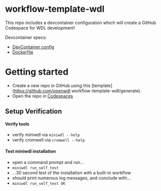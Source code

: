 # workflow-template-wdl

This repo includes a devcontainer configuration which will create a GitHub Codespace for WDL  development!

Devcontainer specs:
- [DevContainer config](.devcontainer/devcontainer.json)
- [Dockerfile](.devcontainer/Dockerfile)

# Getting started
- Create a new repo in GitHub using this [template](https://github.com/openwdl workflow-template-wdl/generate).
- Open the repo in [Codespaces](../../codespaces)

## Setup Verification

#### Verify tools

- verify miniwdl via `miniwdl --help`
- verify cromwell via `cromwell --help`

#### Test miniwdl installation

- open a command prompt and run...
- `miniwdl run_self_test`
- …30 second test of the installation with a built-in workflow
- should print numerous log messages, and conclude with... 
- `miniwdl run_self_test OK` 




